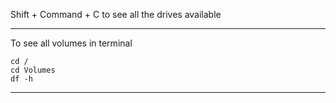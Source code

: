 Shift + Command + C to see all the drives available

-----------
To see all volumes in terminal
```
cd /
cd Volumes
df -h
```
-----------
